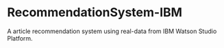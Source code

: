 # RecommendationSystem-IBM
A article recommendation system using real-data from IBM Watson Studio Platform.
